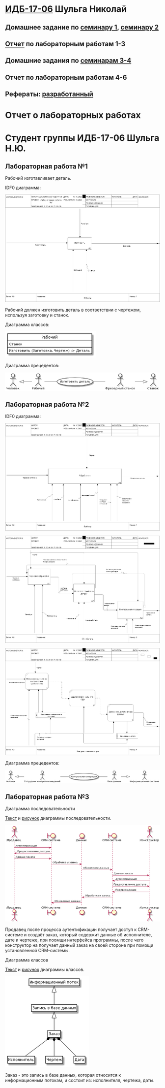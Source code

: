 # [ИДБ-17-06](https://github.com/stankin/design-part-1/wiki/list-idb-17-06) Шульга Николай

## Домашнее задание по [семинару 1](https://github.com/stankin/design-part-1/wiki/sem1), [семинару 2](https://github.com/stankin/design-part-1/wiki/sem2)

## [Отчет]() по лабораторным работам 1-3

## Домашние задания по [семинарам 3-4]()

## Отчет по лабораторным работам 4-6

## Рефераты: [разработанный]()



# Отчет о лабораторных работах

# Cтудент группы ИДБ-17-06 Шульга Н.Ю.

## Лабораторная работа №1

Рабочий изготавливает деталь.

IDF0 диаграмма:

![A](https://github.com/NikolaiShu/ShulgaNikolay.github.io/blob/main/lab1/IDF0.png?raw=true)

Рабочий должен изготовить деталь в соответствии с чертежом, используя заготовку и станок. 

Диаграмма классов:

![A](https://github.com/NikolaiShu/ShulgaNikolay.github.io/blob/main/lab1/ClassD.png?raw=true)


Диаграмма прецедентов:

![A](https://github.com/NikolaiShu/ShulgaNikolay.github.io/blob/main/lab1/UseCaseDiagramm.png?raw=true)


## Лабораторная работа №2

IDF0 диаграмма:

![A](https://github.com/NikolaiShu/ShulgaNikolay.github.io/blob/main/lab2/IDF02.png?raw=true)

![A](https://github.com/NikolaiShu/ShulgaNikolay.github.io/blob/main/lab2/IDF02.2.png?raw=true)

![A](https://github.com/NikolaiShu/ShulgaNikolay.github.io/blob/main/lab2/DFD2.png?raw=true)


Диаграмма прецедентов:

![A](https://github.com/NikolaiShu/ShulgaNikolay.github.io/blob/main/lab2/UsecaseLab2.png?raw=true)


## Лабораторная работа №3

Диаграмма последовательности

[Текст](https://github.com/NikolaiShu/ShulgaNikolay.github.io/blob/main/lab3/sequence_diagram.txt?raw=true) и [рисунок](https://github.com/NikolaiShu/ShulgaNikolay.github.io/blob/main/lab3/sequence_diagram.png?raw=true) диаграммы последовательности. 

![A](https://github.com/NikolaiShu/ShulgaNikolay.github.io/blob/main/lab3/sequence_diagram.png?raw=true)

Продавец после процесса аутентификации получает доступ к CRM-системе и создаёт заказ, который содержит данные об исполнителе, дате и чертеже, при поомщи интерфейса программы, после чего конструктор на получает данный заказ на своей стороне при помощи установленной CRM-системы.

Диаграмма классов

[Текст](https://github.com/NikolaiShu/ShulgaNikolay.github.io/blob/main/lab3/class_diagram.txt?raw=true) и [рисунок](https://github.com/NikolaiShu/ShulgaNikolay.github.io/blob/main/lab3/class_diagram.png?raw=true) диаграммы классов. 

![A](https://github.com/NikolaiShu/ShulgaNikolay.github.io/blob/main/lab3/class_diagram.png?raw=true)

Заказ - это запись в базе данных, которая относится к информационным потокам, и состоит из: исполнителя, чертежа, даты.
